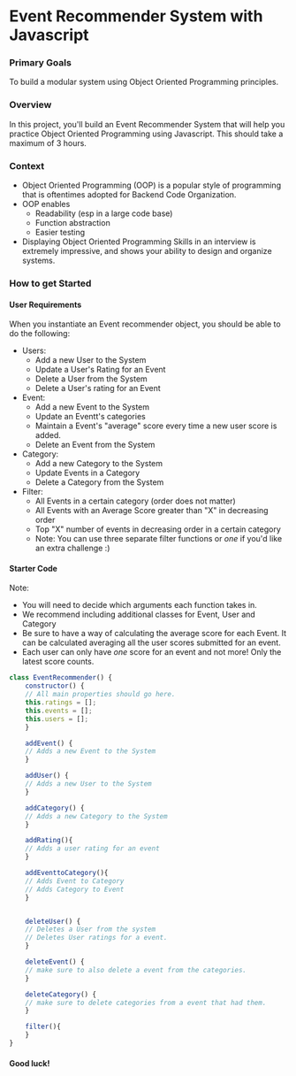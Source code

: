 # Event Recommender System with Javascript


### Primary Goals
To build a modular system using Object Oriented Programming principles.

### Overview
In this project, you'll build an Event Recommender System that will
help you practice Object Oriented Programming using Javascript. This should take
a maximum of 3 hours.

### Context
* Object Oriented Programming (OOP) is a popular style of programming that is oftentimes
adopted for Backend Code Organization.
* OOP enables
    * Readability (esp in a large code base)
    * Function abstraction
    * Easier testing
* Displaying Object Oriented Programming Skills in an interview is extremely impressive, and shows your ability to design and organize systems.


### How to get Started
#### User Requirements
When you instantiate an Event recommender object, you should be able to do the following:

* Users:
    * Add a new User to the System
    * Update a User's Rating for an Event
    * Delete a User from the System
    * Delete a User's rating for an Event
* Event:
    * Add a new Event to the System
    * Update an Eventt's categories
    * Maintain a Event's "average" score every time a new user score is added.
    * Delete an Event from the System
* Category:
    * Add a new Category to the System
    * Update Events in a Category
    * Delete a Category from the System
* Filter:
    * All Events in a certain category (order does not matter)
    * All Events with an Average Score greater than "X" in decreasing order
    * Top "X" number of events in decreasing order in a certain category
    * Note: You can use three separate filter functions or _one_ if you'd like an extra challenge :)

#### Starter Code
Note:
* You will need to decide which arguments each function takes in.
* We recommend including additional classes for Event, User and Category
* Be sure to have a way of calculating the average score for each Event.
It can be calculated averaging all the user scores submitted for an event.
* Each user can only have _one_ score for an event and not more! Only the latest
score counts.

```javascript
class EventRecommender() {
    constructor() {
    // All main properties should go here.
    this.ratings = [];
    this.events = [];
    this.users = [];
    }

    addEvent() {
    // Adds a new Event to the System
    }

    addUser() {
    // Adds a new User to the System
    }

    addCategory() {
    // Adds a new Category to the System
    }

    addRating(){
    // Adds a user rating for an event
    }

    addEventtoCategory(){
    // Adds Event to Category
    // Adds Category to Event
    }


    deleteUser() {
    // Deletes a User from the system
    // Deletes User ratings for a event.
    }

    deleteEvent() {
    // make sure to also delete a event from the categories.
    }

    deleteCategory() {
    // make sure to delete categories from a event that had them.
    }

    filter(){
    }
}

```

#### Good luck!


